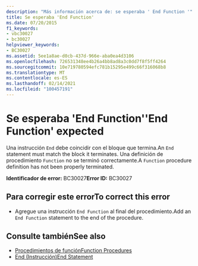 ```yaml
---
description: "Más información acerca de: se esperaba ' End Function '"
title: Se esperaba 'End Function'
ms.date: 07/20/2015
f1_keywords:
- vbc30027
- bc30027
helpviewer_keywords:
- BC30027
ms.assetid: 5ee1a8ae-d0cb-437d-966e-aba0ea4d3106
ms.openlocfilehash: 726531348ee4b26a4bb8ad8a3c0dd7f8f5ff4264
ms.sourcegitcommit: 10e719780594efc781b15295e499c66f316068b8
ms.translationtype: MT
ms.contentlocale: es-ES
ms.lasthandoff: 02/14/2021
ms.locfileid: "100457191"
---
```

# <a name="end-function-expected"></a><span data-ttu-id="e6bb3-103">Se esperaba 'End Function'</span><span class="sxs-lookup"><span data-stu-id="e6bb3-103">'End Function' expected</span></span>

<span data-ttu-id="e6bb3-104">Una instrucción `End` debe coincidir con el bloque que termina.</span><span class="sxs-lookup"><span data-stu-id="e6bb3-104">An `End` statement must match the block it terminates.</span></span> <span data-ttu-id="e6bb3-105">Una definición de procedimiento `Function` no se terminó correctamente.</span><span class="sxs-lookup"><span data-stu-id="e6bb3-105">A `Function` procedure definition has not been properly terminated.</span></span>  
  
 <span data-ttu-id="e6bb3-106">**Identificador de error:** BC30027</span><span class="sxs-lookup"><span data-stu-id="e6bb3-106">**Error ID:** BC30027</span></span>  
  
## <a name="to-correct-this-error"></a><span data-ttu-id="e6bb3-107">Para corregir este error</span><span class="sxs-lookup"><span data-stu-id="e6bb3-107">To correct this error</span></span>  
  
- <span data-ttu-id="e6bb3-108">Agregue una instrucción `End Function` al final del procedimiento.</span><span class="sxs-lookup"><span data-stu-id="e6bb3-108">Add an `End Function` statement to the end of the procedure.</span></span>  
  
## <a name="see-also"></a><span data-ttu-id="e6bb3-109">Consulte también</span><span class="sxs-lookup"><span data-stu-id="e6bb3-109">See also</span></span>

- [<span data-ttu-id="e6bb3-110">Procedimientos de función</span><span class="sxs-lookup"><span data-stu-id="e6bb3-110">Function Procedures</span></span>](../programming-guide/language-features/procedures/function-procedures.md)
- [<span data-ttu-id="e6bb3-111">End (Instrucción)</span><span class="sxs-lookup"><span data-stu-id="e6bb3-111">End Statement</span></span>](../language-reference/statements/end-statement.md)
